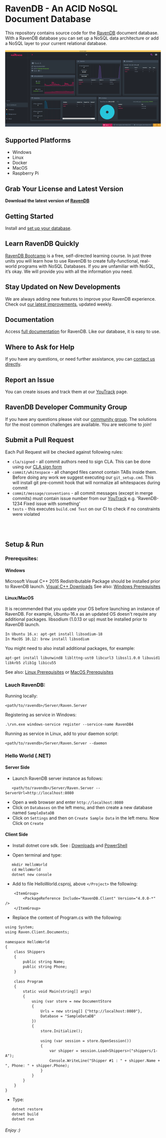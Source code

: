 # RavenDB - An ACID NoSQL Document Database
This repository contains source code for the [RavenDB](https://ravendb.net/) document database. With a RavenDB database you can set up a NoSQL data architecture or add a NoSQL layer to your current relational database.

![RavenDb Studio](docs/readmeScreenshot.png)

## Supported Platforms
- Windows
- Linux
- Docker
- MacOS
- Raspberry Pi

## Grab Your License and Latest Version
**Download the latest version of [RavenDB](https://ravendb.net/downloads#server/dev)**

## Getting Started
Install and [set up your database](https://ravendb.net/docs/article-page/latest/csharp/start/getting-started).

## Learn RavenDB Quickly
[RavenDB Bootcamp](https://ravendb.net/learn) is a free, self-directed learning course. In just three units you will learn how to use RavenDB to create fully-functional, real-world programs with NoSQL Databases. If you are unfamiliar with NoSQL, it’s okay. We will provide you with all the information you need.

## Stay Updated on New Developments
We are always adding new features to improve your RavenDB experience. Check out [our latest improvements](https://ravendb.net/docs/article-page/latest/csharp/start/whats-new), updated weekly.

## Documentation
Access [full documentation](https://ravendb.net/docs/article-page/latest/csharp) for RavenDB. Like our database, it is easy to use.

## Where to Ask for Help
If you have any questions, or need further assistance, you can [contact us directly](https://ravendb.net/contact).

## Report an Issue
You can create issues and track them at our [YouTrack](http://issues.hibernatingrhinos.com/) page.

## RavenDB Developer Community Group
If you have any questions please visit our [community group](http://groups.google.com/group/ravendb/). The solutions for the most common challenges are available. You are welcome to join!

## Submit a Pull Request
Each Pull Request will be checked against following rules:

- `cla/signed` - all commit authors need to sign CLA. This can be done using our [CLA sign form](http://ravendb.net/contributors/cla/sign)
- `commit/whitespace` - all changed files cannot contain TABs inside them. Before doing any work we suggest executing our `git_setup.cmd`. This will install git pre-commit hook that will normalize all whitespaces during commit
- `commit/message/conventions` - all commit messages (except in merge commits) must contain issue number from our [YouTrack](http://issues.hibernatingrhinos.com) e.g. 'RavenDB-1234 Fixed issue with something'
- `tests` - this executes `build.cmd Test` on our CI to check if no constraints were violated

 <br><br>

## Setup & Run
### Prerequsites:

#### Windows
Microsoft Visual C++ 2015 Redistributable Package should be installed prior to RavenDB launch.
[Visual C++ Downloads](https://support.microsoft.com/en-us/help/2977003/the-latest-supported-visual-c-downloads)
See also: [Windows Prerequisites](https://docs.microsoft.com/en-us/dotnet/core/windows-prerequisites)

#### Linux/MacOS
It is recommended that you update your OS before launching an instance of RavenDB.
For example, Ubuntu-16.x as an updated OS doesn't require any additional packages.
libsodium (1.0.13 or up) must be installed prior to RavenDB launch.
```
In Ubuntu 16.x: apt-get install libsodium-18
In MacOS 10.12: brew install libsodium
```
You might need to also install additional packages, for example:
```
apt-get install libunwind8 liblttng-ust0 libcurl3 libssl1.0.0 libuuid1 libkrb5 zlib1g libicu55
```

See also: [Linux Prerequisites](https://docs.microsoft.com/en-us/dotnet/core/linux-prerequisites) or [MacOS Prerequisites](https://docs.microsoft.com/en-us/dotnet/core/macos-prerequisites)

### Lauch RavenDB:
Running locally:
```
<path/to/ravendb>/Server/Raven.Server
```

Registering as service in Windows:
```
.\rvn.exe windows-service register --service-name RavenDB4
```

Running as service in Linux, add to your daemon script:
```
<path/to/ravendb>/Server/Raven.Server --daemon
```

### Hello World (.NET)

#### Server Side

- Launch RavenDB server instance as follows:
```
   <path/to/ravendb>/Server/Raven.Server --ServerUrl=http://localhost:8080
```

- Open a web browser and enter `http://localhost:8080`
- Click on `Databases` on the left menu, and then create a new database named `SampleDataDB`
- Click on `Settings` and then on `Create Sample Data` in the left menu. Now Click on `Create`

#### Client Side

- Install dotnet core sdk. See : [Downloads](https://www.microsoft.com/net/download) and [PowerShell](https://github.com/PowerShell/PowerShell/releases)

- Open terminal and type:

```
   mkdir HelloWorld
   cd HelloWorld
   dotnet new console
```

- Add to file HelloWorld.csproj, above `</Project>` the following:
```
    <ItemGroup>
        <PackageReference Include="RavenDB.Client" Version="4.0.0-*" />
    </ItemGroup>
```

- Replace the content of Program.cs with the following:
```
using System;
using Raven.Client.Documents;

namespace HelloWorld
{
    class Shippers
    {
        public string Name;
        public string Phone;
    }
    
    class Program
    {
        static void Main(string[] args)
        {
            using (var store = new DocumentStore
            {
                Urls = new string[] {"http://localhost:8080"},
                Database = "SampleDataDB"
            })
            {
                store.Initialize();

                using (var session = store.OpenSession())
                {
                    var shipper = session.Load<Shippers>("shippers/1-A");
                    Console.WriteLine("Shipper #1 : " + shipper.Name + ", Phone: " + shipper.Phone);
                }
            }
        }
    }
}
```

- Type:
```
   dotnet restore
   dotnet build
   dotnet run
```

###### Enjoy :)
